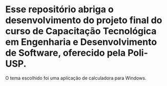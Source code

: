# Esse repositório abriga o desenvolvimento do projeto final do curso de Capacitação Tecnológica em Engenharia e Desenvolvimento de Software, oferecido pela Poli-USP. 
O tema escolhido foi uma aplicação de calculadora para Windows. 

